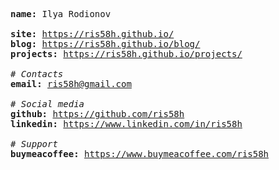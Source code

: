 <pre>
<b>name:</b> Ilya Rodionov

<b>site:</b> <a href="https://ris58h.github.io/">https://ris58h.github.io/</a>
<b>blog:</b> <a href="https://ris58h.github.io/blog/">https://ris58h.github.io/blog/</a>
<b>projects:</b> <a href="https://ris58h.github.io/projects/">https://ris58h.github.io/projects/</a>

<i># Contacts</i>
<b>email:</b> <a href="mailto:ris58h@gmail.com">ris58h@gmail.com</a>

<i># Social media</i>  
<b>github:</b> <a href="https://github.com/ris58h">https://github.com/ris58h</a>
<b>linkedin:</b> <a href="https://www.linkedin.com/in/ris58h">https://www.linkedin.com/in/ris58h</a>

<i># Support</i>
<b>buymeacoffee:</b> <a href="https://www.buymeacoffee.com/ris58h">https://www.buymeacoffee.com/ris58h</a>
</pre>
